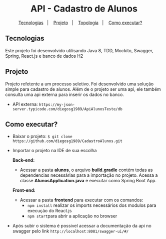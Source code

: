 <h1 align="center">API - Cadastro de Alunos</h1>

<p align="center">
  <a href="#tecnologias">Tecnologias</a>&nbsp;&nbsp;&nbsp;|&nbsp;&nbsp;&nbsp;
  <a href="#projeto">Projeto</a>&nbsp;&nbsp;&nbsp;|&nbsp;&nbsp;&nbsp;
  <a href="#topologia">Topologia</a>&nbsp;&nbsp;&nbsp;|&nbsp;&nbsp;&nbsp;
  <a href="#executar">Como executar?</a>&nbsp;&nbsp;&nbsp;&nbsp;&nbsp;&nbsp;
</p>

## Tecnologias

Este projeto foi desenvolvido utilisando Java 8, TDD, Mockito, Swagger, Spring, React.js e banco de dados H2

## Projeto

Projeto refetente a um processo seletivo. Foi desenvolvido uma solução simple para cadastro de alunos. 
Além de o projeto ser uma api, ele também consulta uma api externa para inserir os dados no banco.

  - API externa: `https://my-json-server.typicode.com/diegosg1989/ApiAlunosTeste/db`

## Como executar?

  - Baixar o projeto: `$ git clone https://github.com/diegosg1989/CadastroAlunos.git`
  - Importar o projeto na IDE de sua escolha
  
    **Back-end:**

    - Acessar a pasta **alunos**, o arquivo **build.gradle** contém todas as dependencias necessárias para a importação no projeto. Acessa a classe **AlunosApplication.java** e executar como Spring Boot App.
  
    **Front-end:**  
  
    - Acessar a pasta **frontend** para executar com os comandos:
      - `npm install` realizar os imports necessários dos modulos para execução do React.js
      - `npm start`para abrir a aplicação no browser
    
  - Após subir o sistema é possivel acessar a documentação da api no swagger pelo link `http://localhost:8081/swagger-ui/#/`
